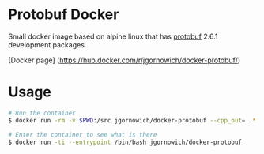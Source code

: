 # Protobuf Docker

Small docker image based on alpine linux that has [protobuf](https://github.com/google/protobuf) 2.6.1 development packages.

[Docker page] (https://hub.docker.com/r/jgornowich/docker-protobuf/)

# Usage
 
```bash
# Run the container 
$ docker run -rm -v $PWD:/src jgornowich/docker-protobuf --cpp_out=. *.proto

# Enter the container to see what is there
$ docker run -ti --entrypoint /bin/bash jgornowich/docker-protobuf
```
